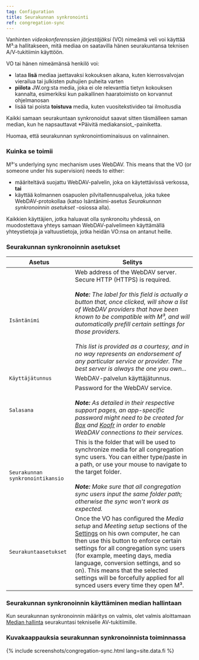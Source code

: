 ```yaml
---
tag: Configuration
title: Seurakunnan synkronointi
ref: congregation-sync
---
```


Vanhinten *videokonferenssien järjestäjäksi* (VO) nimeämä veli voi käyttää M³:a hallitakseen, mitä mediaa on saatavilla hänen seurakuntansa teknisen A/V-tukitiimin käyttöön.

VO tai hänen nimeämänsä henkilö voi:

- lataa **lisä** mediaa jaettavaksi kokouksen aikana, kuten kierrosvalvojan vierailua tai julkisten puhujien puheita varten
- **piilota** JW.org:sta media, joka ei ole relevanttia tietyn kokouksen kannalta, esimerkiksi kun paikallinen haaratoimisto on korvannut ohjelmanosan
- lisää tai poista **toistuva** media, kuten vuositekstivideo tai ilmoitusdia

Kaikki samaan seurakuntaan synkronoidut saavat sitten täsmälleen saman median, kun he napsauttavat *Päivitä mediakansiot_-painiketta.

Huomaa, että seurakunnan synkronointiominaisuus on valinnainen.

### Kuinka se toimii

M³'s underlying sync mechanism uses WebDAV. This means that the VO (or someone under his supervision) needs to either:

- määriteltävä suojattu WebDAV-palvelin, joka on käytettävissä verkossa, **tai**
- käyttää kolmannen osapuolen pilvitallennuspalvelua, joka tukee WebDAV-protokollaa (katso Isäntänimi-asetus *Seurakunnan synkronoinnin asetukset* -osiossa alla).

Kaikkien käyttäjien, jotka haluavat olla synkronoitu yhdessä, on muodostettava yhteys samaan WebDAV-palvelimeen käyttämällä yhteystietoja ja valtuustietoja, jotka heidän VO:nsa on antanut heille.

### Seurakunnan synkronoinnin asetukset

| Asetus                           | Selitys                                                                                                                                                                                                                                                                                                                                                                                                                                                                                                              |
| -------------------------------- | -------------------------------------------------------------------------------------------------------------------------------------------------------------------------------------------------------------------------------------------------------------------------------------------------------------------------------------------------------------------------------------------------------------------------------------------------------------------------------------------------------------------- |
| `Isäntänimi`                     | Web address of the WebDAV server. Secure HTTP (HTTPS) is required. <br><br> ***Note:** The label for this field is actually a button that, once clicked, will show a list of WebDAV providers that have been known to be compatible with M³, and will automatically prefill certain settings for those providers. <br><br> This list is provided as a courtesy, and in no way represents an endorsement of any particular service or provider. The best server is always the one you own...* |
| `Käyttäjätunnus`                 | WebDAV-palvelun käyttäjätunnus.                                                                                                                                                                                                                                                                                                                                                                                                                                                                                      |
| `Salasana`                       | Password for the WebDAV service. <br><br> ***Note:** As detailed in their respective support pages, an app-specific password might need to be created for [Box](https://support.box.com/hc/en-us/articles/360043696414-WebDAV-with-Box) and [Koofr](https://koofr.eu/help/koofr_with_webdav/how-do-i-connect-a-service-to-koofr-through-webdav/) in order to enable WebDAV connections to their services.*                                                                                               |
| `Seurakunnan synkronointikansio` | This is the folder that will be used to synchronize media for all congregation sync users. You can either type/paste in a path, or use your mouse to navigate to the target folder. <br><br> ***Note:** Make sure that all congregation sync users input the same folder path; otherwise the sync won't work as expected.*                                                                                                                                                                               |
| `Seurakuntaasetukset`            | Once the VO has configured the *Media setup* and *Meeting setup* sections of the [Settings]({{page.lang}}/#configuration) on his own computer, he can then use this button to enforce certain settings for all congregation sync users (for example, meeting days, media language, conversion settings, and so on). This means that the selected settings will be forcefully applied for all synced users every time they open M³.                                                                                   |

### Seurakunnan synkronoinnin käyttäminen median hallintaan

Kun seurakunnan synkronoinnin määritys on valmis, olet valmis aloittamaan [Median hallinta]({{page.lang}}/#manage-media) seurakuntasi tekniselle AV-tukitiimille.

### Kuvakaappauksia seurakunnan synkronoinnista toiminnassa

{% include screenshots/congregation-sync.html lang=site.data.fi %}
